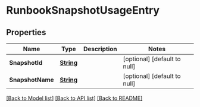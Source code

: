 # RunbookSnapshotUsageEntry
## Properties

Name | Type | Description | Notes
------------ | ------------- | ------------- | -------------
**SnapshotId** | [**String**](string.md) |  | [optional] [default to null]
**SnapshotName** | [**String**](string.md) |  | [optional] [default to null]

[[Back to Model list]](../README.md#documentation-for-models) [[Back to API list]](../README.md#documentation-for-api-endpoints) [[Back to README]](../README.md)

